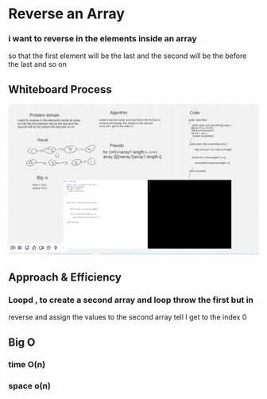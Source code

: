 # Reverse an Array 
  
  ### i want to reverse in the elements inside an array
so that the first element will be the last and the second will be the before the last and so on


## Whiteboard Process 

![Whiteboard](java/array-reverse/reverse.PNG)



## Approach & Efficiency 

 ### Loopd , to create a second array and loop throw the first but in
 reverse and assign the values to the second
 array tell I get to the index 0
 
 ## Big O
 
 ### time O(n)
 
 ### space o(n)
